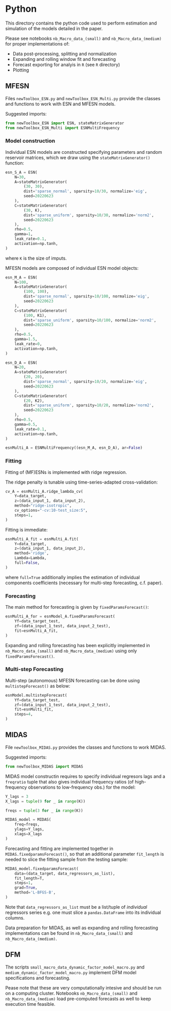 # Python

This directory contains the python code used to perform estimation and simulation of the models detailed in the paper.

Please see notebooks `nb_Macro_data_(small)` and `nb_Macro_data_(medium)` for proper implementations of:

+ Data post-processing, splitting and normalization
+ Expanding and rolling window fit and forecasting
+ Forecast exporting for analyis in `R` (see `R` directory)
+ Plotting

## MFESN

Files `newToolbox_ESN.py` and `newToolbox_ESN_Multi.py` provide the classes and functions to work with ESN and MFESN models.

Suggested imports:

```python
from newToolbox_ESN import ESN, stateMatrixGenerator
from newToolbox_ESN_Multi import ESNMultiFrequency
```

### Model construction

Individual ESN models are constructed specifying parameters and random reservoir matrices, which we draw using the `stateMatrixGenerator()` function:

```python
esn_S_A = ESN(
    N=30,
    A=stateMatrixGenerator(
        (30, 30), 
        dist='sparse_normal', sparsity=10/30, normalize='eig',
        seed=20220623
    ),
    C=stateMatrixGenerator(
        (30, K), 
        dist='sparse_uniform', sparsity=10/30, normalize='norm2',
        seed=20220623
    ),
    rho=0.5,
    gamma=1,
    leak_rate=0.1,
    activation=np.tanh,
)
```

where `K` is the size of imputs.

MFESN models are composed of individual ESN model objects:

```python
esn_M_A = ESN(
    N=100,
    A=stateMatrixGenerator(
        (100, 100), 
        dist='sparse_normal', sparsity=10/100, normalize='eig',
        seed=20220623
    ),
    C=stateMatrixGenerator(
        (100, K1), 
        dist='sparse_uniform', sparsity=10/100, normalize='norm2',
        seed=20220623
    ),
    rho=0.5,
    gamma=1.5,
    leak_rate=0,
    activation=np.tanh,
)

esn_D_A = ESN(
    N=20,
    A=stateMatrixGenerator(
        (20, 20), 
        dist='sparse_normal', sparsity=10/20, normalize='eig',
        seed=20220623
    ),
    C=stateMatrixGenerator(
        (20, K2), 
        dist='sparse_uniform', sparsity=10/20, normalize='norm2',
        seed=20220623
    ),
    rho=0.5,
    gamma=0.5,
    leak_rate=0.1,
    activation=np.tanh,
)

esnMulti_A = ESNMultiFrequency((esn_M_A, esn_D_A), ar=False) 
```

### Fitting

Fitting of (MF)ESNs is implemented with ridge regression.

The ridge penalty is tunable using time-series-adapted cross-validation:

```python
cv_A = esnMulti_A.ridge_lambda_cv(
    Y=data_target, 
    z=(data_input_1, data_input_2),
    method="ridge-isotropic",
    cv_options="-cv:10-test_size:5",
    steps=1,
)
```

Fitting is immediate:

```python
esnMulti_A_fit = esnMulti_A.fit(
    Y=data_target, 
    z=(data_input_1, data_input_2), 
    method='ridge',
    Lambda=Lambda,
    full=False,
)
```

where `full=True` additionally implies the estimation of individual components coefficients (necessary for multi-step forecasting, c.f. paper).

### Forecasting

The main method for forecasting is given by `fixedParamsForecast()`:

```python
esnMulti_A_for = esnModel_A.fixedParamsForecast(
    Yf=data_target_test, 
    zf=(data_input_1_test, data_input_2_test), 
    fit=esnMulti_A_fit,
)
```

Expanding and rolling forecasting has been explicitly implemented in `nb_Macro_data_(small)` and `nb_Macro_data_(medium)` using only `fixedParamsForecast()`.

### Multi-step Forecasting

Multi-step (autonomous) MFESN forecasting can be done using `multistepForecast()` as below:

```python
esnModel.multistepForecast(
    Yf=data_target_test, 
    zf=(data_input_1_test, data_input_2_test),
    fit=esnMulti_fit,
    steps=4,
)
```

## MIDAS

File `newToolbox_MIDAS.py` provides the classes and functions to work MIDAS.

Suggested imports:

```python
from newToolbox_MIDAS import MIDAS
```

MIDAS model constructin requires to specify individual regresors lags and a `freqratio` tuple that also gives individual frequency ratios (of high-frequency observations to low-frequency obs.) for the model:

```python
Y_lags = 3
X_lags = tuple(9 for _ in range(K))

freqs = tuple(3 for _ in range(K))

MIDAS_model = MIDAS(
    freq=freqs, 
    ylags=Y_lags, 
    xlags=X_lags
)
```

Forecasting and fitting are implemented together in `MIDAS.fixedparamsForecast()`, so that an additional parameter `fit_length` is needed to slice the fitting sample from the testing sample:

```python
MIDAS_model.fixedparamsForecast(
    data=(data_target, data_regressors_as_list),
    fit_length=T,
    steps=1,
    grad=True,
    method='L-BFGS-B',
)
```

Note that `data_regressors_as_list` must be a list/tuple of *individual* regressors series e.g. one must slice a `pandas.DataFrame` into its individual columns.

Data preparation for MIDAS, as well as expanding and rolling forecasting implementations can be found in `nb_Macro_data_(small)` and `nb_Macro_data_(medium)`.

## DFM

The scripts `small_macro_data_dynamic_factor_model_macro.py` and `medium_dynamic_factor_model_macro.py` implement DFM model specifications and forecasting.

Pease note that these are very computationally intesive and should be run on a computing cluster. Notebooks `nb_Macro_data_(small)` and `nb_Macro_data_(medium)` load pre-computed forecasts as well to keep execution time feasible.
